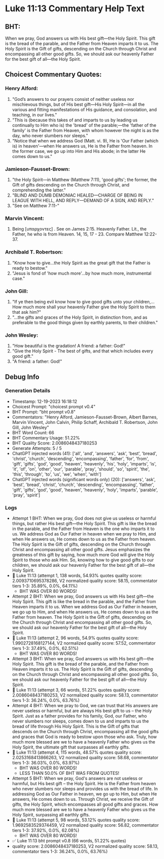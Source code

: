 # Luke 11:13 Commentary Help Text

## BHT:
When we pray, God answers us with His best gift—the Holy Spirit. This gift is the bread of the parable, and the Father from Heaven imparts it to us. The Holy Spirit is the Gift of gifts, descending on the Church through Christ and encompassing all other good gifts. So, we should ask our heavenly Father for the best gift of all—the Holy Spirit.

## Choicest Commentary Quotes:
### Henry Alford:
1. "God’s answers to our prayers consist of neither useless nor mischievous things, but of His best gift—His Holy Spirit—in all the various and fitting manifestations of His guidance, and consolation, and teaching, in our lives."
2. "This is (because this takes of and imparts to us by leading us continually to Him who is) the 'bread' of the parable;—the 'father of the family' is the Father from Heaven, with whom however the night is as the day, who never slumbers nor sleeps."
3. "Notice that when we address God (Matt. vi. 9), He is 'Our Father (which is) in heaven'—when He answers us, He is the Father from heaven. In the former case, we go up into Him and His abode; in the latter He comes down to us."

### Jamieson-Fausset-Brown:
1. "the Holy Spirit—in Matthew (Matthew 7:11), 'good gifts'; the former, the Gift of gifts descending on the Church through Christ, and comprehending the latter."
2. "BLIND AND DUMB DEMONIAC HEALED—CHARGE OF BEING IN LEAGUE WITH HELL, AND REPLY—DEMAND OF A SIGN, AND REPLY."
3. "See on Matthew 7:11-"

### Marvin Vincent:
1. Being [υπαρχοντες] . See on James 2:15. 
Heavenly Father. Lit., the Father, he who is from Heaven. 
14, 15, 17 - 23. Compare Matthew 12:22-37.


### Archibald T. Robertson:
1. "Know how to give...the Holy Spirit as the great gift that the Father is ready to bestow." 
2. "Jesus is fond of 'how much more'...by how much more, instrumental case."

### John Gill:
1. "If ye then being evil know how to give good gifts unto your children,... How much more shall your heavenly Father give the Holy Spirit to them that ask him?" 
2. "...the gifts and graces of the Holy Spirit, in distinction from, and as preferable to the good things given by earthly parents, to their children."

### John Wesley:
1. "How beautiful is the gradation! A friend: a father: God!"
2. "Give the Holy Spirit - The best of gifts, and that which includes every good gift."
3. "A friend: a father: God!"


## Debug Info
### Generation Details
- Timestamp: 12-19-2023 16:18:12
- Choicest Prompt: "choicest prompt v0.4"
- BHT Prompt: "bht prompt v0.8"
- Commentators: "Henry Alford, Jamieson-Fausset-Brown, Albert Barnes, Marvin Vincent, John Calvin, Philip Schaff, Archibald T. Robertson, John Gill, John Wesley"
- BHT Word Count: 66
- BHT Commentary Usage: 51.22%
- BHT Quality Score: 2.0086048437180253
- Generate Attempts: 5 / 5
- ChatGPT injected words (41):
	['all', 'and', 'answers', 'ask', 'best', 'bread', 'christ', 'church', 'descending', 'encompassing', 'father', 'for', 'from', 'gift', 'gifts', 'god', 'good', 'heaven', 'heavenly', 'his', 'holy', 'imparts', 'is', 'it', 'of', 'on', 'other', 'our', 'parable', 'pray', 'should', 'so', 'spirit', 'the', 'this', 'through', 'to', 'us', 'we', 'when', 'with']
- ChatGPT injected words (significant words only) (20):
	['answers', 'ask', 'best', 'bread', 'christ', 'church', 'descending', 'encompassing', 'father', 'gift', 'gifts', 'god', 'good', 'heaven', 'heavenly', 'holy', 'imparts', 'parable', 'pray', 'spirit']

### Logs
- Attempt 1 BHT: When we pray, God does not give us useless or harmful things, but rather His best gift—the Holy Spirit. This gift is like the bread in the parable, and the Father from Heaven is the one who imparts it to us. We address God as Our Father in heaven when we pray to Him, and when He answers us, He comes down to us as the Father from heaven. The Holy Spirit is the Gift of gifts, descending on the Church through Christ and encompassing all other good gifts. Jesus emphasizes the greatness of this gift by saying, how much more God will give the Holy Spirit to those who ask Him. So, knowing how to give good gifts to our children, we should ask our heavenly Father for the best gift of all—the Holy Spirit.
- 🔄 Luke 11:13 (attempt 1, 138 words, 54.93% quotes quality score: 2.0093710695378286, V2 normalized quality score: 58.15, commentator tiers 1-3: 35.89%, 0.0%, 64.11%) 
	- BHT WAS OVER 80 WORDS!
- Attempt 2 BHT: When we pray, God answers us with His best gift—the Holy Spirit. This gift is like the bread in the parable, and the Father from Heaven imparts it to us. When we address God as Our Father in heaven, we go up to Him, and when He answers us, He comes down to us as the Father from heaven. The Holy Spirit is the Gift of gifts, descending on the Church through Christ and encompassing all other good gifts. So, we should ask our heavenly Father for the best gift of all—the Holy Spirit.
- 🔄 Luke 11:13 (attempt 2, 96 words, 54.9% quotes quality score: 1.9902728168127144, V2 normalized quality score: 57.52, commentator tiers 1-3: 37.49%, 0.0%, 62.51%) 
	- BHT WAS OVER 80 WORDS!
- Attempt 3 BHT: When we pray, God answers us with His best gift—the Holy Spirit. This gift is the bread of the parable, and the Father from Heaven imparts it to us. The Holy Spirit is the Gift of gifts, descending on the Church through Christ and encompassing all other good gifts. So, we should ask our heavenly Father for the best gift of all—the Holy Spirit.
- 🔄 Luke 11:13 (attempt 3, 66 words, 51.22% quotes quality score: 2.0086048437180253, V2 normalized quality score: 58.13, commentator tiers 1-3: 36.24%, 0.0%, 63.76%)
- Attempt 4 BHT: When we pray to God, we can trust that His answers are never useless or harmful, but are always His best gift to us – the Holy Spirit. Just as a father provides for his family, God, our Father, who never slumbers nor sleeps, comes down to us and imparts to us the bread of life through His Holy Spirit. This is the Gift of gifts that descends on the Church through Christ, encompassing all the good gifts and graces that God is ready to bestow upon those who ask. Truly, how much more blessed are we to have a heavenly Father who gives us the Holy Spirit, the ultimate gift that surpasses all earthly gifts.
- 🔄 Luke 11:13 (attempt 4, 115 words, 48.57% quotes quality score: 2.0253168413866263, V2 normalized quality score: 58.68, commentator tiers 1-3: 36.03%, 0.0%, 63.97%) 
	- BHT WAS OVER 80 WORDS! 
	- LESS THAN 50.0% OF BHT WAS FROM QUOTES!
- Attempt 5 BHT: When we pray, God's answers are not useless or harmful, but His best gift – the Holy Spirit. He is the Father from heaven who never slumbers nor sleeps and provides us with the bread of life. In addressing God as Our Father in heaven, we go up to Him, but when He answers, He comes down to us. Through Christ, we receive the Gift of gifts, the Holy Spirit, which encompasses all good gifts and graces. How much more blessed are we to have a heavenly Father who gives us the Holy Spirit, surpassing all earthly gifts.
- 🔄 Luke 11:13 (attempt 5, 98 words, 53.12% quotes quality score: 1.9692583529374459, V2 normalized quality score: 56.82, commentator tiers 1-3: 37.92%, 0.0%, 62.08%) 
	- BHT WAS OVER 80 WORDS!
- ✅ Luke 11:13 bht prompt v0.8 (66 words, 51.22% quotes)
- quality score: 2.0086048437180253, V2 normalized quality score: 58.13, commentator tiers 1-3: 36.24%, 0.0%, 63.76%)
